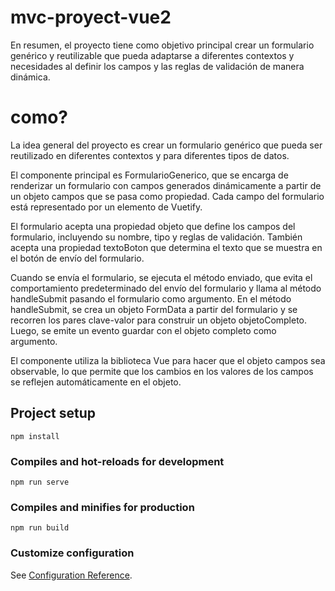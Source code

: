 # mvc-proyect-vue2
  En resumen, el proyecto tiene como objetivo principal crear un formulario genérico y reutilizable que pueda adaptarse a diferentes contextos y         necesidades al definir los campos y las reglas de validación de manera dinámica.
# como?
La idea general del proyecto es crear un formulario genérico que pueda ser reutilizado en diferentes contextos y para diferentes tipos de datos.

El componente principal es FormularioGenerico, que se encarga de renderizar un formulario con campos generados dinámicamente a partir de un objeto campos que se pasa como propiedad. Cada campo del formulario está representado por un elemento <v-text-field> de Vuetify.

El formulario acepta una propiedad objeto que define los campos del formulario, incluyendo su nombre, tipo y reglas de validación. También acepta una propiedad textoBoton que determina el texto que se muestra en el botón de envío del formulario.

Cuando se envía el formulario, se ejecuta el método enviado, que evita el comportamiento predeterminado del envío del formulario y llama al método handleSubmit pasando el formulario como argumento. En el método handleSubmit, se crea un objeto FormData a partir del formulario y se recorren los pares clave-valor para construir un objeto objetoCompleto. Luego, se emite un evento guardar con el objeto completo como argumento.

El componente utiliza la biblioteca Vue para hacer que el objeto campos sea observable, lo que permite que los cambios en los valores de los campos se reflejen automáticamente en el objeto.

## Project setup
```
npm install
```

### Compiles and hot-reloads for development
```
npm run serve
```

### Compiles and minifies for production
```
npm run build
```

### Customize configuration
See [Configuration Reference](https://cli.vuejs.org/config/).
